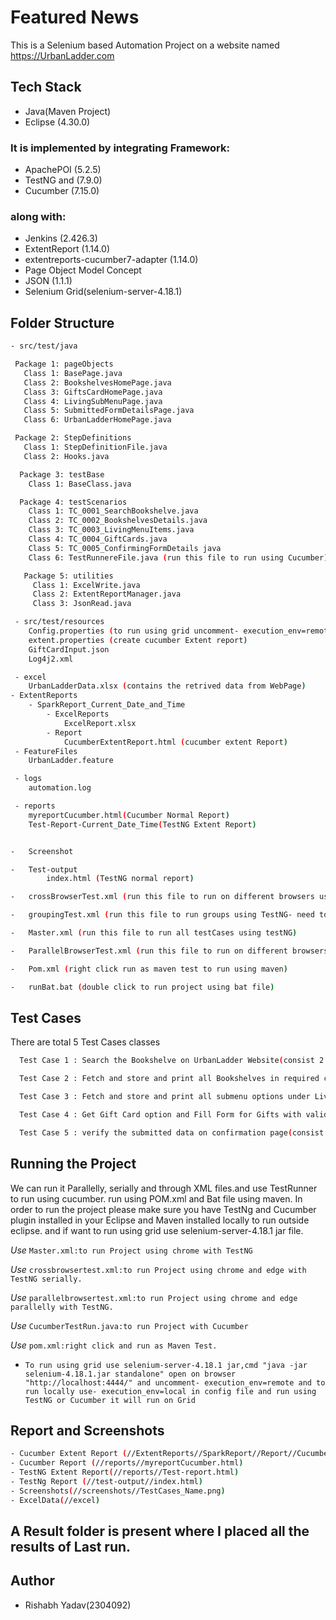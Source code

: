 
# Featured News #

This is a Selenium based Automation Project on a website named https://UrbanLadder.com

## Tech Stack ##

- Java(Maven Project)
- Eclipse (4.30.0)

### It is implemented by integrating Framework: ###

- ApachePOI (5.2.5)
- TestNG and (7.9.0)
- Cucumber (7.15.0)

### along with: ###

- Jenkins (2.426.3)
- ExtentReport (1.14.0)
- extentreports-cucumber7-adapter (1.14.0)
- Page Object Model Concept
- JSON (1.1.1)
- Selenium Grid(selenium-server-4.18.1)

## Folder Structure ##

```bash
- src/test/java

 Package 1: pageObjects
   Class 1: BasePage.java
   Class 2: BookshelvesHomePage.java
   Class 3: GiftsCardHomePage.java
   Class 4: LivingSubMenuPage.java
   Class 5: SubmittedFormDetailsPage.java
   Class 6: UrbanLadderHomePage.java

 Package 2: StepDefinitions
   Class 1: StepDefinitionFile.java
   Class 2: Hooks.java

  Package 3: testBase
    Class 1: BaseClass.java

  Package 4: testScenarios
    Class 1: TC_0001_SearchBookshelve.java
    Class 2: TC_0002_BookshelvesDetails.java
    Class 3: TC_0003_LivingMenuItems.java
    Class 4: TC_0004_GiftCards.java
    Class 5: TC_0005_ConfirmingFormDetails java
    Class 6: TestRunnereFile.java (run this file to run using Cucumber)

   Package 5: utilities
     Class 1: ExcelWrite.java
     Class 2: ExtentReportManager.java
     Class 3: JsonRead.java

 - src/test/resources
	Config.properties (to run using grid uncomment- execution_env=remote and to run locally use- execution_env=local)
	extent.properties (create cucumber Extent report)
	GiftCardInput.json
	Log4j2.xml

 - excel
	UrbanLadderData.xlsx (contains the retrived data from WebPage)
- ExtentReports
	- SparkReport_Current_Date_and_Time
		- ExcelReports
			ExcelReport.xlsx
		- Report
			CucumberExtentReport.html (cucumber extent Report)
 - FeatureFiles
	UrbanLadder.feature

 - logs
	automation.log

 - reports
	myreportCucumber.html(Cucumber Normal Report)
 	Test-Report-Current_Date_Time(TestNG Extent Report)


-	Screenshot

-	Test-output
		index.html (TestNG normal report)

-	crossBrowserTest.xml (run this file to run on different browsers using TestNG)

-	groupingTest.xml (run this file to run groups using TestNG- need to uncomment @BeforeGroup and @AfterGroup in BaseClass and comment @BeforeTest and @AfterTest)

-	Master.xml (run this file to run all testCases using testNG)

-	ParallelBrowserTest.xml (run this file to run on different browsers using TestNG)

-	Pom.xml (right click run as maven test to run using maven)

-	runBat.bat (double click to run project using bat file)

```

## Test Cases ##

There are total 5 Test Cases classes

```bash
  Test Case 1 : Search the Bookshelve on UrbanLadder Website(consist 2 test methods)
```
```bash
  Test Case 2 : Fetch and store and print all Bookshelves in required conditions(consist 12 test methods )
```
```bash
  Test Case 3 : Fetch and store and print all submenu options under Living options(consist 5 test methods)
```
```bash
  Test Case 4 : Get Gift Card option and Fill Form for Gifts with valid and invalid details (consist 22 test methods)
  ```
```bash
  Test Case 5 : verify the submitted data on confirmation page(consist 9 test methods)
```

## Running the Project ##

We can run it Parallelly, serially and through XML files.and use TestRunner to run using cucumber. run using POM.xml and Bat file using maven. 
In order to run the project please make sure you have TestNg and Cucumber plugin installed in your Eclipse and Maven installed locally to run outside eclipse. and if want to run using grid use selenium-server-4.18.1 jar file.



*Use* ```Master.xml:to run Project using chrome with TestNG```

*Use* ```crossbrowsertest.xml:to run Project using chrome and edge with TestNG serially.```

*Use* ```parallelbrowsertest.xml:to run Project using chrome and edge parallelly with TestNG.```

*Use* ```CucumberTestRun.java:to run Project with Cucumber```

*Use* ```pom.xml:right click and run as Maven Test.```

* ```To run using grid use selenium-server-4.18.1 jar,cmd "java -jar selenium-4.18.1.jar standalone" open on browser "http://localhost:4444/" and uncomment- execution_env=remote and to run locally use- execution_env=local in config file and run using TestNG or Cucumber it will run on Grid ```

## Report and Screenshots ##

```bash
- Cucumber Extent Report (//ExtentReports//SparkReport//Report//CucumberExtentReport.html)
- Cucumber Report (//reports//myreportCucumber.html)
- TestNG Extent Report(//reports//Test-report.html)
- TestNg Report (//test-output//index.html)
- Screenshots(//screenshots//TestCases_Name.png)
- ExcelData(//excel)
```


## A Result folder is present where I placed all the results of Last run.


## Author

- Rishabh Yadav(2304092)
